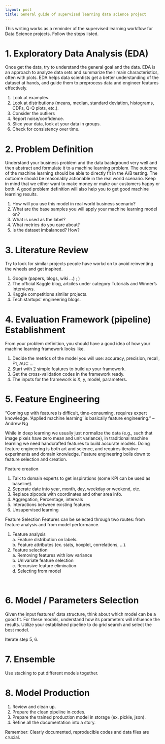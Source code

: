 ```yaml
---
layout: post
title: General guide of supervised learning data science project
---
```


This writing works as a reminder of the supervised learning workflow for Data Science projects. Follow the steps listed.


# 1. Exploratory Data Analysis (EDA)
Once get the data, try to understand the general goal and the data. EDA is an approach to analyze data sets and summarize their main characteristics, often with plots. EDA helps data scientists get a better understanding of the dataset at hands, and guide them to preprocess data and engineer features effectively.

1. Look at examples.
2. Look at distributions (means, median, standard deviation, histograms, CDFs, Q-Q plots, etc.).
3. Consider the outliers
4. Report noise/confidence.
5. Slice your data, look at your data in groups.
6. Check for consistency over time.


# 2. Problem Definition
Understand your business problem and the data background very well and then abstract and formulate it to a machine learning problem. The outcome of the machine learning should be able to directly fit in the A/B testing. The outcome should be reasonably actionable in the real world scenario. Keep in mind that we either want to make money or make our customers happy or both. A good problem definition will also help you to get good machine learning results.

 1. How will you use this model in real world business scenario?
 2. What are the base samples you will apply your machine learning model on?
 3. What is used as the label?
 4. What metrics do you care about?
 5. Is the dataset imbalanced? How?


# 3. Literature Review
Try to look for similar projects people have workd on to avoid reinventing the wheels and get inspired.

1. Google (papers, blogs, wiki ...) ; )
2. The official Kaggle blog, artciles under category Tutorials and Winner’s Interviews.
3. Kaggle competitions similar projects.
4. Tech startups' engineering blogs.


# 4. Evaluation Framework (pipeline) Establishment

From your problem definition, you should have a good idea of how your machine learning framework looks like.

1. Decide the metrics of the model you will use: accuracy, precision, recall, F1, AUC ...
2. Start with 2 simple features to build up your framework.
3. Get the cross-validation codes in the framework ready.
4. The inputs for the framework is X, y, model, parameters.


# 5. Feature Engineering

“Coming up with features is difficult, time-consuming, requires expert knowledge. ‘Applied machine learning’ is basically feature engineering.” – Andrew Ng

While in deep learning we usually just normalize the data (e.g., such that image pixels have zero mean and unit variance), in traditional machine learning we need handcrafted features to build accurate models. Doing feature engineering is both art and science, and requires iterative experiments and domain knowledge. Feature engineering boils down to feature selection and creation.

Feature creation
1. Talk to domain experts to get inspirations (some KPI can be used as baseline).
2. Seperate date into year, month, day, weekday or weekend, etc.
3. Replace zipcode with coordinates and other area info.
4. Aggregation, Percentage, intervals
5. Interactions between existing features.
6. Unsupervised learning

Feature Selection
    Features can be selected through two routes: from feature analysis and from model performance.

 1. Feature analysis  
        a. Feature distribution on labels.  
        b. Feature attributes (ex. stats, boxplot, correlations, ...).
 2. Feature selection  
        a. Removing features with low variance  
        b. Univariate feature selection  
        c. Recursive feature elimination  
        d. Selecting from model  


​		
# 6. Model / Parameters Selection

Given the input features' data structure, think about which model can be a good fit. For these models, understand how its parameters will influence the results. Utilize your established pipeline to do grid search and select the best model.

Iterate step 5, 6.


# 7. Ensemble
Use stacking to put different models together.

# 8. Model Production
1. Review and clean up.
2. Prepare the clean pipeline in codes.
3. Prepare the trained production model in storage (ex. pickle, json).
4. Refine all the documentation into a story.


Remember: Clearly documented, reproducible codes and data files are crucial.

